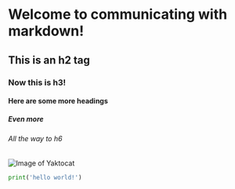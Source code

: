 # Welcome to communicating with markdown!
## This is an h2 tag
### Now this is h3!
#### Here are some more headings
##### Even more
###### All the way to h6

![Image of Yaktocat](https://octodex.github.com/images/yaktocat.png)

```python
print('hello world!')
```
